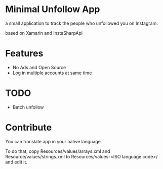 # Minimal Unfollow App
a small application to track the people who unfollowed you on Instagram.

based on Xamarin and InstaSharpApi

# Features
* No Ads and Open Source
* Log in multiple accounts at same time

# TODO
* Batch unfollow

# Contribute
You can translate app in your native language.

To do that, copy Resources/values/arrays.xml and Resource/values/strings.xml
to Resources/values-\<ISO language code\>/ and edit it.
